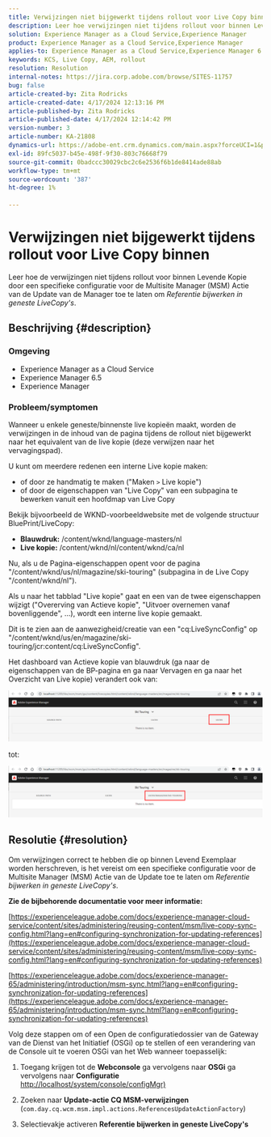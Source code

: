 ```yaml
---
title: Verwijzingen niet bijgewerkt tijdens rollout voor Live Copy binnen
description: Leer hoe verwijzingen niet tijdens rollout voor binnen Levende Exemplaar door een specifieke configuratie voor de Manager van de MultiSite toe te laten worden bijgewerkt
solution: Experience Manager as a Cloud Service,Experience Manager
product: Experience Manager as a Cloud Service,Experience Manager
applies-to: Experience Manager as a Cloud Service,Experience Manager 6.5,Experience Manager
keywords: KCS, Live Copy, AEM, rollout
resolution: Resolution
internal-notes: https://jira.corp.adobe.com/browse/SITES-11757
bug: false
article-created-by: Zita Rodricks
article-created-date: 4/17/2024 12:13:16 PM
article-published-by: Zita Rodricks
article-published-date: 4/17/2024 12:14:42 PM
version-number: 3
article-number: KA-21808
dynamics-url: https://adobe-ent.crm.dynamics.com/main.aspx?forceUCI=1&pagetype=entityrecord&etn=knowledgearticle&id=a8dee5dc-b3fc-ee11-a1ff-6045bd0065b6
exl-id: 89fc5037-b45e-498f-9f30-803c76668f79
source-git-commit: 0badccc30029cbc2c6e2536f6b1de8414ade88ab
workflow-type: tm+mt
source-wordcount: '387'
ht-degree: 1%

---
```


# Verwijzingen niet bijgewerkt tijdens rollout voor Live Copy binnen


Leer hoe de verwijzingen niet tijdens rollout voor binnen Levende Kopie door een specifieke configuratie voor de Multisite Manager (MSM) Actie van de Update van de Manager toe te laten om *Referentie bijwerken in geneste LiveCopy&#39;s*.

## Beschrijving {#description}


### <b>Omgeving</b>

- Experience Manager as a Cloud Service
- Experience Manager 6.5
- Experience Manager


### <b>Probleem/symptomen</b>

Wanneer u enkele geneste/binnenste live kopieën maakt, worden de verwijzingen in de inhoud van de pagina tijdens de rollout niet bijgewerkt naar het equivalent van de live kopie (deze verwijzen naar het vervagingspad).

U kunt om meerdere redenen een interne Live kopie maken:

- of door ze handmatig te maken (&quot;Maken `>`  Live kopie&quot;)
- of door de eigenschappen van &quot;Live Copy&quot; van een subpagina te bewerken vanuit een hoofdmap van Live Copy




Bekijk bijvoorbeeld de WKND-voorbeeldwebsite met de volgende structuur BluePrint/LiveCopy:

- <b>Blauwdruk:</b> /content/wknd/language-masters/nl
- <b>Live kopie:</b> /content/wknd/nl/content/wknd/ca/nl


Nu, als u de Pagina-eigenschappen opent voor de pagina &quot;/content/wknd/us/nl/magazine/ski-touring&quot; (subpagina in de Live Copy &quot;/content/wknd/nl&quot;).

Als u naar het tabblad &quot;Live kopie&quot; gaat en een van de twee eigenschappen wijzigt (&quot;Overerving van Actieve kopie&quot;, &quot;Uitvoer overnemen vanaf bovenliggende&quot;, ...), wordt een interne live kopie gemaakt.

Dit is te zien aan de aanwezigheid/creatie van een &quot;cq:LiveSyncConfig&quot; op &quot;/content/wknd/us/en/magazine/ski-touring/jcr:content/cq:LiveSyncConfig&quot;.

Het dashboard van Actieve kopie van blauwdruk (ga naar de eigenschappen van de BP-pagina en ga naar Vervagen en ga naar het Overzicht van Live kopie) verandert ook van:

![](assets/___afdee5dc-b3fc-ee11-a1ff-6045bd0065b6___.png)

tot:

![](assets/___b1dee5dc-b3fc-ee11-a1ff-6045bd0065b6___.png)




## Resolutie {#resolution}


Om verwijzingen correct te hebben die op binnen Levend Exemplaar worden herschreven, is het vereist om een specifieke configuratie voor de Multisite Manager (MSM) Actie van de Update toe te laten om *Referentie bijwerken in geneste LiveCopy&#39;s*.

<b>Zie de bijbehorende documentatie voor meer informatie:</b>

[https://experienceleague.adobe.com/docs/experience-manager-cloud-service/content/sites/administering/reusing-content/msm/live-copy-sync-config.html?lang=en#configuring-synchronization-for-updating-references](https://experienceleague.adobe.com/docs/experience-manager-cloud-service/content/sites/administering/reusing-content/msm/live-copy-sync-config.html?lang=en#configuring-synchronization-for-updating-references)

[https://experienceleague.adobe.com/docs/experience-manager-65/administering/introduction/msm-sync.html?lang=en#configuring-synchronization-for-updating-references](https://experienceleague.adobe.com/docs/experience-manager-65/administering/introduction/msm-sync.html?lang=en#configuring-synchronization-for-updating-references)



Volg deze stappen om of een Open de configuratiedossier van de Gateway van de Dienst van het Initiatief (OSGi) op te stellen of een verandering van de Console uit te voeren OSGi van het Web wanneer toepasselijk:

1. Toegang krijgen tot de <b>Webconsole</b> ga vervolgens naar <b>OSGi</b> ga vervolgens naar <b>Configuratie</b> [http://localhost/system/console/configMgr)](http://localhost/system/console/configMgr)


2. Zoeken naar <b>Update-actie CQ MSM-verwijzingen</b> (`com.day.cq.wcm.msm.impl.actions.ReferencesUpdateActionFactory`)


3. Selectievakje activeren <b>Referentie bijwerken in geneste LiveCopy&#39;s</b>

